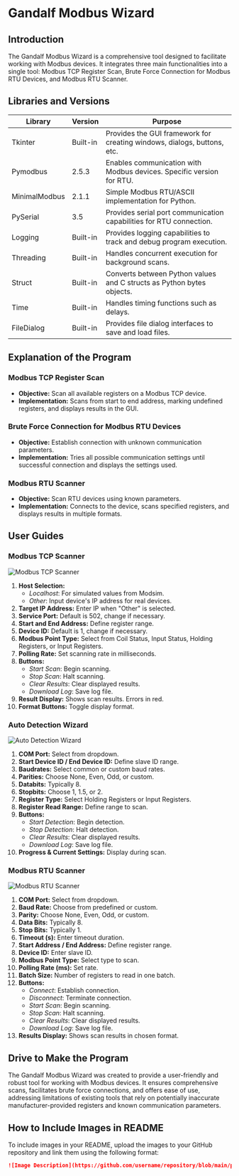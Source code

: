 # Gandalf Modbus Wizard

## Introduction
The Gandalf Modbus Wizard is a comprehensive tool designed to facilitate working with Modbus devices. It integrates three main functionalities into a single tool: Modbus TCP Register Scan, Brute Force Connection for Modbus RTU Devices, and Modbus RTU Scanner.

## Libraries and Versions
| Library       | Version | Purpose                                                                  |
|---------------|---------|--------------------------------------------------------------------------|
| Tkinter       | Built-in| Provides the GUI framework for creating windows, dialogs, buttons, etc.  |
| Pymodbus      | 2.5.3   | Enables communication with Modbus devices. Specific version for RTU.     |
| MinimalModbus | 2.1.1   | Simple Modbus RTU/ASCII implementation for Python.                       |
| PySerial      | 3.5     | Provides serial port communication capabilities for RTU connection.      |
| Logging       | Built-in| Provides logging capabilities to track and debug program execution.      |
| Threading     | Built-in| Handles concurrent execution for background scans.                       |
| Struct        | Built-in| Converts between Python values and C structs as Python bytes objects.     |
| Time          | Built-in| Handles timing functions such as delays.                                 |
| FileDialog    | Built-in| Provides file dialog interfaces to save and load files.                  |

## Explanation of the Program
### Modbus TCP Register Scan
- **Objective:** Scan all available registers on a Modbus TCP device.
- **Implementation:** Scans from start to end address, marking undefined registers, and displays results in the GUI.

### Brute Force Connection for Modbus RTU Devices
- **Objective:** Establish connection with unknown communication parameters.
- **Implementation:** Tries all possible communication settings until successful connection and displays the settings used.

### Modbus RTU Scanner
- **Objective:** Scan RTU devices using known parameters.
- **Implementation:** Connects to the device, scans specified registers, and displays results in multiple formats.

## User Guides

### Modbus TCP Scanner
![Modbus TCP Scanner](https://github.com/username/repository/blob/main/images/modbus_tcp_scanner.png)

1. **Host Selection:**
   - *Localhost*: For simulated values from Modsim.
   - *Other*: Input device's IP address for real devices.
2. **Target IP Address:** Enter IP when "Other" is selected.
3. **Service Port:** Default is 502, change if necessary.
4. **Start and End Address:** Define register range.
5. **Device ID:** Default is 1, change if necessary.
6. **Modbus Point Type:** Select from Coil Status, Input Status, Holding Registers, or Input Registers.
7. **Polling Rate:** Set scanning rate in milliseconds.
8. **Buttons:**
   - *Start Scan*: Begin scanning.
   - *Stop Scan*: Halt scanning.
   - *Clear Results*: Clear displayed results.
   - *Download Log*: Save log file.
9. **Result Display:** Shows scan results. Errors in red.
10. **Format Buttons:** Toggle display format.

### Auto Detection Wizard
![Auto Detection Wizard](https://github.com/username/repository/blob/main/images/auto_detection_wizard.png)

1. **COM Port:** Select from dropdown.
2. **Start Device ID / End Device ID:** Define slave ID range.
3. **Baudrates:** Select common or custom baud rates.
4. **Parities:** Choose None, Even, Odd, or custom.
5. **Databits:** Typically 8.
6. **Stopbits:** Choose 1, 1.5, or 2.
7. **Register Type:** Select Holding Registers or Input Registers.
8. **Register Read Range:** Define range to scan.
9. **Buttons:**
   - *Start Detection*: Begin detection.
   - *Stop Detection*: Halt detection.
   - *Clear Results*: Clear displayed results.
   - *Download Log*: Save log file.
10. **Progress & Current Settings:** Display during scan.

### Modbus RTU Scanner
![Modbus RTU Scanner](https://github.com/username/repository/blob/main/images/modbus_rtu_scanner.png)

1. **COM Port:** Select from dropdown.
2. **Baud Rate:** Choose from predefined or custom.
3. **Parity:** Choose None, Even, Odd, or custom.
4. **Data Bits:** Typically 8.
5. **Stop Bits:** Typically 1.
6. **Timeout (s):** Enter timeout duration.
7. **Start Address / End Address:** Define register range.
8. **Device ID:** Enter slave ID.
9. **Modbus Point Type:** Select type to scan.
10. **Polling Rate (ms):** Set rate.
11. **Batch Size:** Number of registers to read in one batch.
12. **Buttons:**
    - *Connect*: Establish connection.
    - *Disconnect*: Terminate connection.
    - *Start Scan*: Begin scanning.
    - *Stop Scan*: Halt scanning.
    - *Clear Results*: Clear displayed results.
    - *Download Log*: Save log file.
13. **Results Display:** Shows scan results in chosen format.

## Drive to Make the Program
The Gandalf Modbus Wizard was created to provide a user-friendly and robust tool for working with Modbus devices. It ensures comprehensive scans, facilitates brute force connections, and offers ease of use, addressing limitations of existing tools that rely on potentially inaccurate manufacturer-provided registers and known communication parameters.

## How to Include Images in README
To include images in your README, upload the images to your GitHub repository and link them using the following format:

```markdown
![Image Description](https://github.com/username/repository/blob/main/path_to_image.png)
